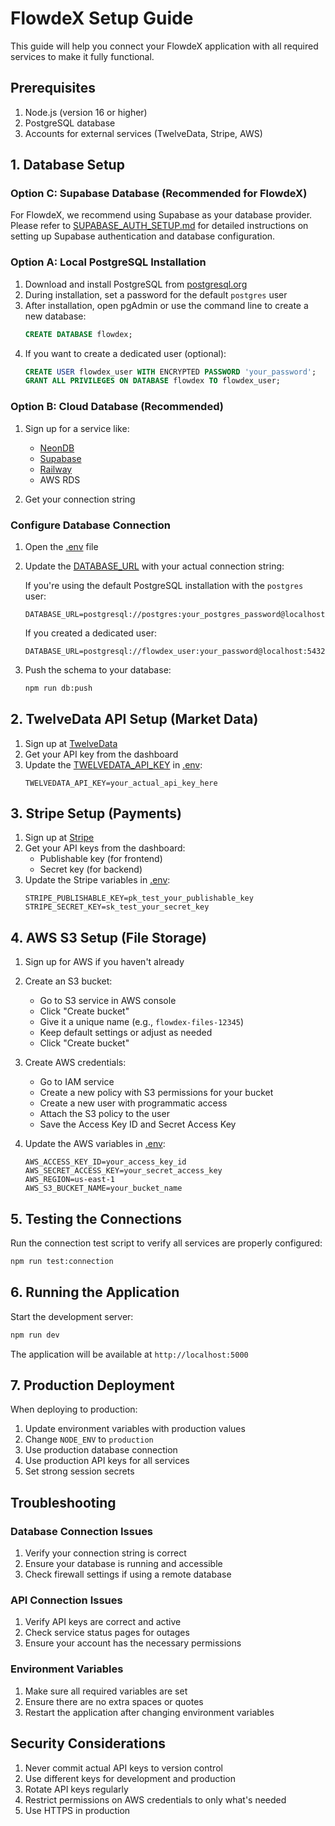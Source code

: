 # FlowdeX Setup Guide

This guide will help you connect your FlowdeX application with all required services to make it fully functional.

## Prerequisites

1. Node.js (version 16 or higher)
2. PostgreSQL database
3. Accounts for external services (TwelveData, Stripe, AWS)

## 1. Database Setup

### Option C: Supabase Database (Recommended for FlowdeX)

For FlowdeX, we recommend using Supabase as your database provider. Please refer to [SUPABASE_AUTH_SETUP.md](SUPABASE_AUTH_SETUP.md) for detailed instructions on setting up Supabase authentication and database configuration.



### Option A: Local PostgreSQL Installation

1. Download and install PostgreSQL from [postgresql.org](https://www.postgresql.org/download/)
2. During installation, set a password for the default `postgres` user
3. After installation, open pgAdmin or use the command line to create a new database:
   ```sql
   CREATE DATABASE flowdex;
   ```
4. If you want to create a dedicated user (optional):
   ```sql
   CREATE USER flowdex_user WITH ENCRYPTED PASSWORD 'your_password';
   GRANT ALL PRIVILEGES ON DATABASE flowdex TO flowdex_user;
   ```

### Option B: Cloud Database (Recommended)

1. Sign up for a service like:
   - [NeonDB](https://neon.tech/)
   - [Supabase](https://supabase.com/)
   - [Railway](https://railway.app/)
   - AWS RDS

2. Get your connection string

### Configure Database Connection

1. Open the [.env](file:///e:/FlowdexTradeJournal/.env) file
2. Update the [DATABASE_URL](file:///e:/FlowdexTradeJournal/.env#L5-L5) with your actual connection string:
   
   If you're using the default PostgreSQL installation with the `postgres` user:
   ```
   DATABASE_URL=postgresql://postgres:your_postgres_password@localhost:5432/flowdex
   ```
   
   If you created a dedicated user:
   ```
   DATABASE_URL=postgresql://flowdex_user:your_password@localhost:5432/flowdex
   ```

3. Push the schema to your database:
   ```bash
   npm run db:push
   ```

## 2. TwelveData API Setup (Market Data)

1. Sign up at [TwelveData](https://twelvedata.com/)
2. Get your API key from the dashboard
3. Update the [TWELVEDATA_API_KEY](file:///e:/FlowdexTradeJournal/.env#L10-L10) in [.env](file:///e:/FlowdexTradeJournal/.env):
   ```
   TWELVEDATA_API_KEY=your_actual_api_key_here
   ```

## 3. Stripe Setup (Payments)

1. Sign up at [Stripe](https://stripe.com/)
2. Get your API keys from the dashboard:
   - Publishable key (for frontend)
   - Secret key (for backend)
3. Update the Stripe variables in [.env](file:///e:/FlowdexTradeJournal/.env):
   ```
   STRIPE_PUBLISHABLE_KEY=pk_test_your_publishable_key
   STRIPE_SECRET_KEY=sk_test_your_secret_key
   ```

## 4. AWS S3 Setup (File Storage)

1. Sign up for AWS if you haven't already
2. Create an S3 bucket:
   - Go to S3 service in AWS console
   - Click "Create bucket"
   - Give it a unique name (e.g., `flowdex-files-12345`)
   - Keep default settings or adjust as needed
   - Click "Create bucket"

3. Create AWS credentials:
   - Go to IAM service
   - Create a new policy with S3 permissions for your bucket
   - Create a new user with programmatic access
   - Attach the S3 policy to the user
   - Save the Access Key ID and Secret Access Key

4. Update the AWS variables in [.env](file:///e:/FlowdexTradeJournal/.env):
   ```
   AWS_ACCESS_KEY_ID=your_access_key_id
   AWS_SECRET_ACCESS_KEY=your_secret_access_key
   AWS_REGION=us-east-1
   AWS_S3_BUCKET_NAME=your_bucket_name
   ```

## 5. Testing the Connections

Run the connection test script to verify all services are properly configured:

```bash
npm run test:connection
```

## 6. Running the Application

Start the development server:

```bash
npm run dev
```

The application will be available at `http://localhost:5000`

## 7. Production Deployment

When deploying to production:

1. Update environment variables with production values
2. Change `NODE_ENV` to `production`
3. Use production database connection
4. Use production API keys for all services
5. Set strong session secrets

## Troubleshooting

### Database Connection Issues

1. Verify your connection string is correct
2. Ensure your database is running and accessible
3. Check firewall settings if using a remote database

### API Connection Issues

1. Verify API keys are correct and active
2. Check service status pages for outages
3. Ensure your account has the necessary permissions

### Environment Variables

1. Make sure all required variables are set
2. Ensure there are no extra spaces or quotes
3. Restart the application after changing environment variables

## Security Considerations

1. Never commit actual API keys to version control
2. Use different keys for development and production
3. Rotate API keys regularly
4. Restrict permissions on AWS credentials to only what's needed
5. Use HTTPS in production